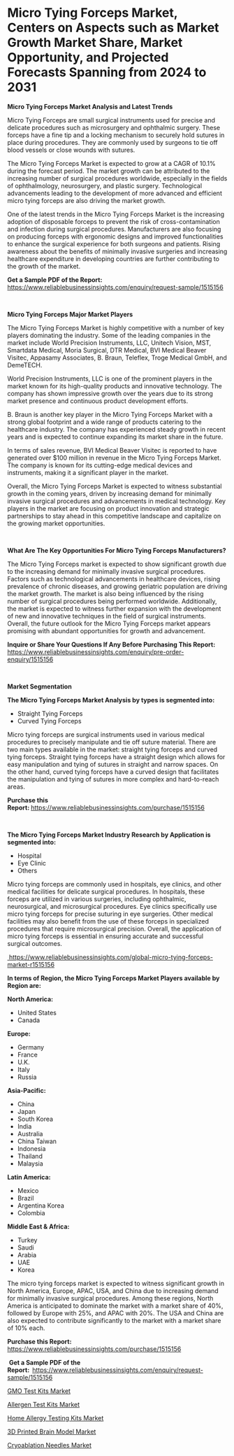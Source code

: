 <p><h1>Micro Tying Forceps Market, Centers on Aspects such as Market Growth Market Share, Market Opportunity, and Projected Forecasts Spanning from 2024 to 2031</h1></p><p><strong>Micro Tying Forceps Market Analysis and Latest Trends</strong></p>
<p><p>Micro Tying Forceps are small surgical instruments used for precise and delicate procedures such as microsurgery and ophthalmic surgery. These forceps have a fine tip and a locking mechanism to securely hold sutures in place during procedures. They are commonly used by surgeons to tie off blood vessels or close wounds with sutures.</p><p>The Micro Tying Forceps Market is expected to grow at a CAGR of 10.1% during the forecast period. The market growth can be attributed to the increasing number of surgical procedures worldwide, especially in the fields of ophthalmology, neurosurgery, and plastic surgery. Technological advancements leading to the development of more advanced and efficient micro tying forceps are also driving the market growth.</p><p>One of the latest trends in the Micro Tying Forceps Market is the increasing adoption of disposable forceps to prevent the risk of cross-contamination and infection during surgical procedures. Manufacturers are also focusing on producing forceps with ergonomic designs and improved functionalities to enhance the surgical experience for both surgeons and patients. Rising awareness about the benefits of minimally invasive surgeries and increasing healthcare expenditure in developing countries are further contributing to the growth of the market.</p></p>
<p><strong>Get a Sample PDF of the Report:&nbsp;</strong> <a href="https://www.reliablebusinessinsights.com/enquiry/request-sample/1515156">https://www.reliablebusinessinsights.com/enquiry/request-sample/1515156</a></p>
<p>&nbsp;</p>
<p><strong>Micro Tying Forceps Major Market Players</strong></p>
<p><p>The Micro Tying Forceps Market is highly competitive with a number of key players dominating the industry. Some of the leading companies in the market include World Precision Instruments, LLC, Unitech Vision, MST, Smartdata Medical, Moria Surgical, DTR Medical, BVI Medical Beaver Visitec, Appasamy Associates, B. Braun, Teleflex, Troge Medical GmbH, and DemeTECH.</p><p>World Precision Instruments, LLC is one of the prominent players in the market known for its high-quality products and innovative technology. The company has shown impressive growth over the years due to its strong market presence and continuous product development efforts.</p><p>B. Braun is another key player in the Micro Tying Forceps Market with a strong global footprint and a wide range of products catering to the healthcare industry. The company has experienced steady growth in recent years and is expected to continue expanding its market share in the future.</p><p>In terms of sales revenue, BVI Medical Beaver Visitec is reported to have generated over $100 million in revenue in the Micro Tying Forceps Market. The company is known for its cutting-edge medical devices and instruments, making it a significant player in the market.</p><p>Overall, the Micro Tying Forceps Market is expected to witness substantial growth in the coming years, driven by increasing demand for minimally invasive surgical procedures and advancements in medical technology. Key players in the market are focusing on product innovation and strategic partnerships to stay ahead in this competitive landscape and capitalize on the growing market opportunities.</p></p>
<p>&nbsp;</p>
<p><strong>What Are The Key Opportunities For Micro Tying Forceps Manufacturers?</strong></p>
<p><p>The Micro Tying Forceps market is expected to show significant growth due to the increasing demand for minimally invasive surgical procedures. Factors such as technological advancements in healthcare devices, rising prevalence of chronic diseases, and growing geriatric population are driving the market growth. The market is also being influenced by the rising number of surgical procedures being performed worldwide. Additionally, the market is expected to witness further expansion with the development of new and innovative techniques in the field of surgical instruments. Overall, the future outlook for the Micro Tying Forceps market appears promising with abundant opportunities for growth and advancement.</p></p>
<p><strong>Inquire or Share Your Questions If Any Before Purchasing This Report:</strong> <a href="https://www.reliablebusinessinsights.com/enquiry/pre-order-enquiry/1515156">https://www.reliablebusinessinsights.com/enquiry/pre-order-enquiry/1515156</a></p>
<p>&nbsp;</p>
<p><strong>Market Segmentation</strong></p>
<p><strong>The Micro Tying Forceps Market Analysis by types is segmented into:</strong></p>
<p><ul><li>Straight Tying Forceps</li><li>Curved Tying Forceps</li></ul></p>
<p><p>Micro tying forceps are surgical instruments used in various medical procedures to precisely manipulate and tie off suture material. There are two main types available in the market: straight tying forceps and curved tying forceps. Straight tying forceps have a straight design which allows for easy manipulation and tying of sutures in straight and narrow spaces. On the other hand, curved tying forceps have a curved design that facilitates the manipulation and tying of sutures in more complex and hard-to-reach areas.</p></p>
<p><strong>Purchase this Report:&nbsp;</strong><a href="https://www.reliablebusinessinsights.com/purchase/1515156">https://www.reliablebusinessinsights.com/purchase/1515156</a></p>
<p>&nbsp;</p>
<p><strong>The Micro Tying Forceps Market Industry Research by Application is segmented into:</strong></p>
<p><ul><li>Hospital</li><li>Eye Clinic</li><li>Others</li></ul></p>
<p><p>Micro tying forceps are commonly used in hospitals, eye clinics, and other medical facilities for delicate surgical procedures. In hospitals, these forceps are utilized in various surgeries, including ophthalmic, neurosurgical, and microsurgical procedures. Eye clinics specifically use micro tying forceps for precise suturing in eye surgeries. Other medical facilities may also benefit from the use of these forceps in specialized procedures that require microsurgical precision. Overall, the application of micro tying forceps is essential in ensuring accurate and successful surgical outcomes.</p></p>
<p><a href="https://www.reliablebusinessinsights.com/global-micro-tying-forceps-market-r1515156">&nbsp;https://www.reliablebusinessinsights.com/global-micro-tying-forceps-market-r1515156</a></p>
<p><strong>In terms of Region, the Micro Tying Forceps Market Players available by Region are:</strong></p>
<p>
    <p> <strong> North America: </strong>
        <ul>
            <li>United States</li>
            <li>Canada</li>
        </ul>
        </p> 
    <p> <strong> Europe: </strong>
        <ul>
            <li>Germany</li>
            <li>France</li>
            <li>U.K.</li>
            <li>Italy</li>
            <li>Russia</li>
        </ul>
        </p> 
    <p> <strong> Asia-Pacific: </strong>
        <ul>
            <li>China</li>
            <li>Japan</li>
            <li>South Korea</li>
            <li>India</li>
            <li>Australia</li>
            <li>China Taiwan</li>
            <li>Indonesia</li>
            <li>Thailand</li>
            <li>Malaysia</li>
        </ul>
        </p> 
    <p> <strong> Latin America: </strong>
        <ul>
            <li>Mexico</li>
            <li>Brazil</li>
            <li>Argentina Korea</li>
            <li>Colombia</li>
        </ul>
        </p> 
    <p> <strong> Middle East & Africa: </strong>
        <ul>
            <li>Turkey</li>
            <li>Saudi</li>
            <li>Arabia</li>
            <li>UAE</li>
            <li>Korea</li>
        </ul>
    </p>
    </p>
<p><p>The micro tying forceps market is expected to witness significant growth in North America, Europe, APAC, USA, and China due to increasing demand for minimally invasive surgical procedures. Among these regions, North America is anticipated to dominate the market with a market share of 40%, followed by Europe with 25%, and APAC with 20%. The USA and China are also expected to contribute significantly to the market with a market share of 10% each.</p></p>
<p><strong>Purchase this Report: </strong><a href="https://www.reliablebusinessinsights.com/purchase/1515156">https://www.reliablebusinessinsights.com/purchase/1515156</a></p>
<p>&nbsp;<strong>Get a Sample PDF of the Report:&nbsp;&nbsp;</strong><a href="https://www.reliablebusinessinsights.com/enquiry/request-sample/1515156">https://www.reliablebusinessinsights.com/enquiry/request-sample/1515156</a></p>
<p><strong></strong></p>
<p><p><a href="https://github.com/hrhzhypq19/Market-Research-Report-List-1/blob/main/gmo-test-kits-market.md">GMO Test Kits Market</a></p><p><a href="https://github.com/LarryPearsongXXfvf/Market-Research-Report-List-1/blob/main/allergen-test-kits-market.md">Allergen Test Kits Market</a></p><p><a href="https://github.com/brendafegmorris532/Market-Research-Report-List-2/blob/main/home-allergy-testing-kits-market.md">Home Allergy Testing Kits Market</a></p><p><a href="https://github.com/FredaSauer/Market-Research-Report-List-1/blob/main/3d-printed-brain-model-market.md">3D Printed Brain Model Market</a></p><p><a href="https://github.com/kishanagarner91/Market-Research-Report-List-1/blob/main/cryoablation-needles-market.md">Cryoablation Needles Market</a></p></p>